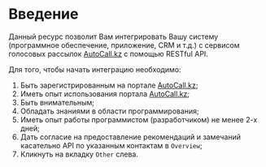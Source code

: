 # Введение

Данный ресурс позволит Вам интегрировать Вашу систему (программное обеспечение, приложение, CRM и т.д.) с сервисом голосовых рассылок [AutoCall.kz](https://autocall.kz) с помощью RESTful API.

Для того, чтобы начать интеграцию необходимо:
1. Быть зарегистрированным на портале [AutoCall.kz](https://autocall.kz);
2. Иметь опыт использования портала [AutoCall.kz](https://autocall.kz);
3. Быть внимательным;
4. Обладать знаниями в области программирования;
5. Иметь опыт работы программистом (разработчиком) не менее 2-х дней;
6. Дать согласие на предоставление рекомендаций и замечаний касательно API по указанным контактам в `Overview`;
7. Кликнуть на вкладку `Other` слева.